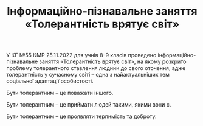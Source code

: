 ﻿---
title: Інформаційно-пізнавальне заняття «Толерантність врятує світ»
---

У КГ №55 КМР 25.11.2022 для учнів 8-9 класів проведено інформаційно-пізнавальне заняття «Толерантність врятує світ», на якому розкрито проблему толерантного ставлення людини до свого оточення, адже толерантність у сучасному світі – одна з найактуальніших тем соціальної адаптації особистості.

Бути толерантним – це поважати іншого.

Бути толерантним – це приймати людей такими, якими вони є.

Бути толерантним – це проявляти терпимість та доброту.

<slideshow />
